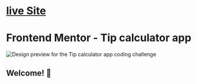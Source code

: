 # [live Site](https://kodaas.github.io/tip-calculator/)
# Frontend Mentor - Tip calculator app

![Design preview for the Tip calculator app coding challenge](./design/desktop-preview.jpg)

## Welcome! 👋

